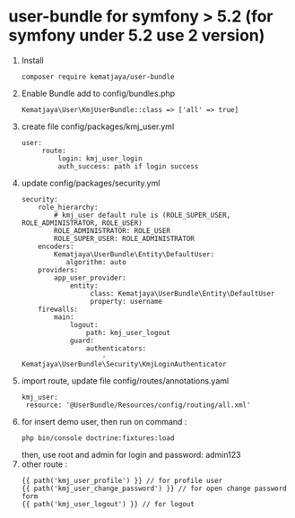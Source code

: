 # user-bundle for symfony > 5.2 (for symfony under 5.2 use 2 version) 
1. Install
   ```
   composer require kematjaya/user-bundle
   ```
2. Enable Bundle
   add to config/bundles.php
   ```
   Kematjaya\User\KmjUserBundle::class => ['all' => true]
   ```
3. create file config/packages/kmj_user.yml
   ```
   user:
        route:
            login: kmj_user_login
            auth_success: path if login success
   ```
4. update config/packages/security.yml
   ```
   security:
       role_hierarchy:
           # kmj_user default rule is (ROLE_SUPER_USER, ROLE_ADMINISTRATOR, ROLE_USER)
           ROLE_ADMINISTRATOR: ROLE_USER
           ROLE_SUPER_USER: ROLE_ADMINISTRATOR
       encoders:
           Kematjaya\UserBundle\Entity\DefaultUser:
              algorithm: auto
       providers:
           app_user_provider:
               entity:
                    class: Kematjaya\UserBundle\Entity\DefaultUser
                    property: username
       firewalls:
           main:
               logout: 
                   path: kmj_user_logout
               guard:
                   authenticators:
                       - Kematjaya\UserBundle\Security\KmjLoginAuthenticator
   ```
5. import route, update file config/routes/annotations.yaml
   ```
   kmj_user:
    resource: '@UserBundle/Resources/config/routing/all.xml'
   ```
6. for insert demo user, then run on command :
   ```
   php bin/console doctrine:fixtures:load
   ```
   then, use root and admin for login and password: admin123
7. other route :
   ```
   {{ path('kmj_user_profile') }} // for profile user
   {{ path('kmj_user_change_password') }} // for open change password form
   {{ path('kmj_user_logout') }} // for logout 
   ```

